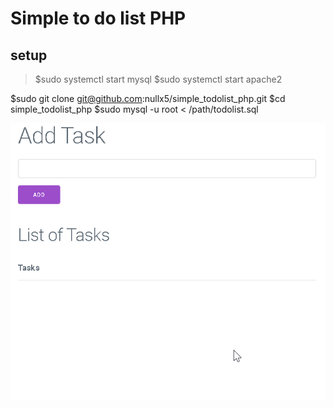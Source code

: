 # Simple to do list PHP

## setup

> $sudo systemctl start mysql
  $sudo systemctl start apache2

  $sudo git clone git@github.com:nullx5/simple_todolist_php.git 
  $cd simple_todolist_php
  $sudo mysql -u root < /path/todolist.sql


![todolist](https://raw.githubusercontent.com/nullx5/simple_todolist_php/master/img/todolistPHP.gif)

 

